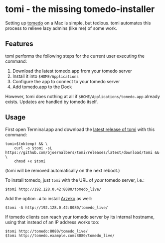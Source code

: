 # tomi - the missing tomedo-installer

Setting up [tomedo](https://tomedo.de) on a Mac is simple, but tedious.
tomi automates this process to relieve lazy admins (like me) of some work.

## Features

tomi performs the following steps for the current user executing the command:

1. Download the latest tomedo.app from your tomedo server
2. Install it into `$HOME/Applications`
3. Configure the app to connect to your tomedo server
4. Add tomedo.app to the Dock

However, tomi does nothing at all if `$HOME/Applications/tomedo.app` already exists.
Updates are handled by tomedo itself.

## Usage

First open Terminal.app and download the
[latest release of tomi](https://github.com/bjoernalbers/tomi/releases/latest)
with this command:

```
tomi=$(mktemp) && \
    curl -o $tomi -sL https://github.com/bjoernalbers/tomi/releases/latest/download/tomi && \
    chmod +x $tomi
```

(tomi will be removed automatically on the next reboot.)

To install tomedo, just `tomi` with the URL of *your* tomedo server, i.e.:

```
$tomi http://192.128.0.42:8080/tomedo_live/
```

Add the option `-A` to install
[Arzeko](https://tomedo.de/praxissoftware/praxisorganisation/)
as well:

```
$tomi -A http://192.128.0.42:8080/tomedo_live/
```

If tomedo clients can reach your tomedo server by its internal hostname,
using that instead of an IP address works too:

```
$tomi http://tomedo:8080/tomedo_live/
$tomi http://tomedo.example.com:8080/tomedo_live/
```
